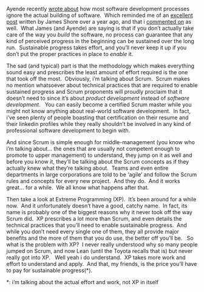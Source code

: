 <p>Ayende recently <a href="http://ayende.com/Blog/archive/2010/02/20/nice-process-but-what-about-the-engineering-bits.aspx" target="_blank">wrote about</a> how most software development processes ignore the actual building of software.&#160; Which reminded me of an <a href="http://jamesshore.com/Blog/The-Decline-and-Fall-of-Agile.html" target="_blank">excellent post</a> written by James Shore over a year ago, and that i <a href="http://davybrion.com/blog/2008/11/agile-development-going-downhill/" target="_blank">commented on</a> as well.&#160; What James (and Ayende) are saying is that if you don’t actually take care of the way you <em>build</em> the software, no process can guarantee that any kind of perceived progress in the beginning can be sustained over the long run.&#160; Sustainable progress takes effort, and you’ll never keep it up if you don’t put the proper practices in place to <em>enable</em> it.</p>  <p>The sad (and typical) part is that the methodology which makes everything sound easy and prescribes the least amount of effort required is the one that took off the most.&#160; Obviously, i’m talking about Scrum.&#160; Scrum makes no mention whatsoever about technical practices that are required to enable sustained progress and Scrum proponents will proudly proclaim that it doesn’t need to since it’s about <em>product development</em> instead of <em>software development</em>.&#160;&#160; You can easily become a certified Scrum master while you might not know anything about real-world software development.&#160; In fact, i’ve seen plenty of people boasting that certification on their resume and their linkedin profiles while they really shouldn’t be involved in any kind of professional software development to begin with. </p>  <p>And since Scrum is simple enough for middle-management (you know who i’m talking about… the ones that are usually not competent enough to promote to upper management) to understand, they jump on it as well and before you know it, they’ll be talking about the Scrum concepts as if they actually knew what they’re talking about.&#160; Teams and even entire departments in large corporations are told to be ‘agile’ and follow the Scrum rules and concepts for every new project.&#160; And they do.&#160; And it works great… for a while.&#160; We all know what happens after that.</p>  <p>Then take a look at Extreme Programming (XP).&#160; It’s been around for a while now.&#160; And it unfortunately doesn’t have a good, catchy name.&#160; In fact, its name is probably one of the biggest reasons why it never took off the way Scrum did.&#160; XP prescribes a lot more than Scrum, and even details the technical practices that you’ll need to enable sustainable progress.&#160; And while you don’t need every single one of them, they all provide major benefits and the more of them that you do use, the better off you’ll be.&#160;&#160; So what is the problem with XP?&#160; I never really understood why so many people jumped on Scrum, and now Lean (until the Toyota recalls that is) but never really got into XP.&#160;&#160; Well yeah i do understand.&#160; XP takes more work and effort to understand and apply.&#160; And that, my friends, is the price you’ll have to pay for sustainable progress(*).</p>  <p>*: i’m talking about the actual effort and work, not XP in itself</p>